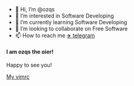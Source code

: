 - 👋 Hi, I’m @ozqs
- 👀 I’m interested in Software Developing
- 🌱 I’m currently learning Software Developing
- 💞️ I’m looking to collaborate on Free Software
- 📫 How to reach me [:airplane: telegram](https://t.me/tozqs)

#### I am ozqs the oier!

Happy to see you!

[My vimrc](./.vimrc)

<!---
ozqs/ozqs is a ✨ special ✨ repository because its `README.md` (this file) appears on your GitHub profile.
You can click the Preview link to take a look at your changes.
id : 6105137
passwd : 1OMG....
--->
